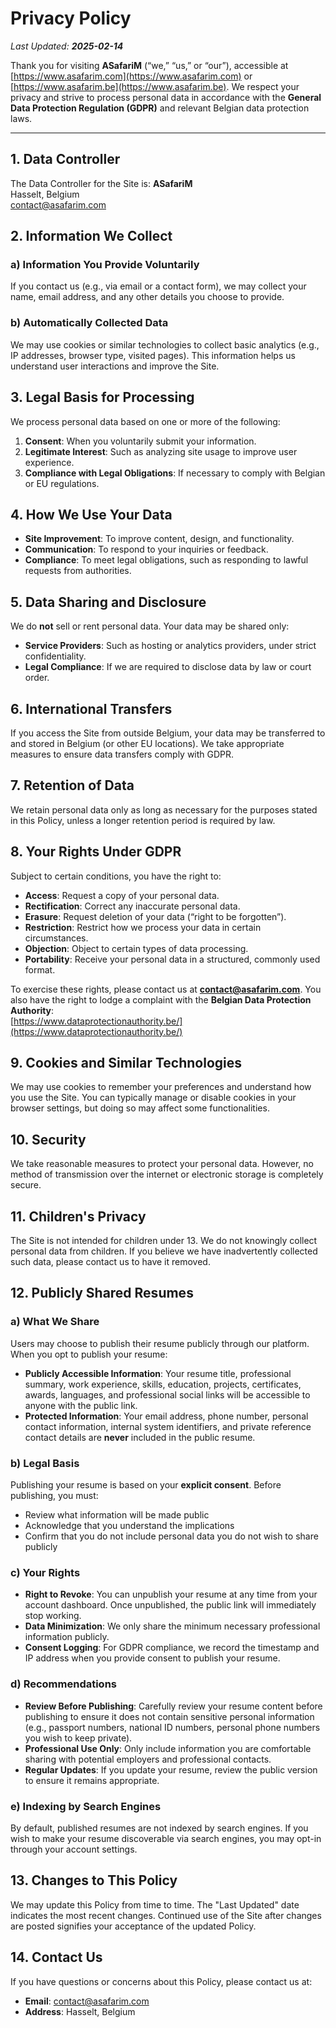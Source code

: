 # Privacy Policy

_Last Updated: **2025-02-14**_

Thank you for visiting **ASafariM** (“we,” “us,” or “our”), accessible at [https://www.asafarim.com](https://www.asafarim.com) or [https://www.asafarim.be](https://www.asafarim.be). We respect your privacy and strive to process personal data in accordance with the **General Data Protection Regulation (GDPR)** and relevant Belgian data protection laws.

---

## 1. Data Controller
The Data Controller for the Site is:
**ASafariM**  
Hasselt, Belgium  
contact@asafarim.com

## 2. Information We Collect
### a) Information You Provide Voluntarily
If you contact us (e.g., via email or a contact form), we may collect your name, email address, and any other details you choose to provide.

### b) Automatically Collected Data
We may use cookies or similar technologies to collect basic analytics (e.g., IP addresses, browser type, visited pages). This information helps us understand user interactions and improve the Site.

## 3. Legal Basis for Processing
We process personal data based on one or more of the following:
1. **Consent**: When you voluntarily submit your information.  
2. **Legitimate Interest**: Such as analyzing site usage to improve user experience.  
3. **Compliance with Legal Obligations**: If necessary to comply with Belgian or EU regulations.

## 4. How We Use Your Data
- **Site Improvement**: To improve content, design, and functionality.  
- **Communication**: To respond to your inquiries or feedback.  
- **Compliance**: To meet legal obligations, such as responding to lawful requests from authorities.

## 5. Data Sharing and Disclosure
We do **not** sell or rent personal data. Your data may be shared only:
- **Service Providers**: Such as hosting or analytics providers, under strict confidentiality.  
- **Legal Compliance**: If we are required to disclose data by law or court order.

## 6. International Transfers
If you access the Site from outside Belgium, your data may be transferred to and stored in Belgium (or other EU locations). We take appropriate measures to ensure data transfers comply with GDPR.

## 7. Retention of Data
We retain personal data only as long as necessary for the purposes stated in this Policy, unless a longer retention period is required by law.

## 8. Your Rights Under GDPR
Subject to certain conditions, you have the right to:
- **Access**: Request a copy of your personal data.  
- **Rectification**: Correct any inaccurate personal data.  
- **Erasure**: Request deletion of your data (“right to be forgotten”).  
- **Restriction**: Restrict how we process your data in certain circumstances.  
- **Objection**: Object to certain types of data processing.  
- **Portability**: Receive your personal data in a structured, commonly used format.

To exercise these rights, please contact us at **contact@asafarim.com**. You also have the right to lodge a complaint with the **Belgian Data Protection Authority**:  
[https://www.dataprotectionauthority.be/](https://www.dataprotectionauthority.be/)

## 9. Cookies and Similar Technologies

We may use cookies to remember your preferences and understand how you use the Site. You can typically manage or disable cookies in your browser settings, but doing so may affect some functionalities.

## 10. Security

We take reasonable measures to protect your personal data. However, no method of transmission over the internet or electronic storage is completely secure.

## 11. Children's Privacy

The Site is not intended for children under 13. We do not knowingly collect personal data from children. If you believe we have inadvertently collected such data, please contact us to have it removed.

## 12. Publicly Shared Resumes

### a) What We Share

Users may choose to publish their resume publicly through our platform. When you opt to publish your resume:

- **Publicly Accessible Information**: Your resume title, professional summary, work experience, skills, education, projects, certificates, awards, languages, and professional social links will be accessible to anyone with the public link.
- **Protected Information**: Your email address, phone number, personal contact information, internal system identifiers, and private reference contact details are **never** included in the public resume.

### b) Legal Basis

Publishing your resume is based on your **explicit consent**. Before publishing, you must:

- Review what information will be made public
- Acknowledge that you understand the implications
- Confirm that you do not include personal data you do not wish to share publicly

### c) Your Rights

- **Right to Revoke**: You can unpublish your resume at any time from your account dashboard. Once unpublished, the public link will immediately stop working.
- **Data Minimization**: We only share the minimum necessary professional information publicly.
- **Consent Logging**: For GDPR compliance, we record the timestamp and IP address when you provide consent to publish your resume.

### d) Recommendations

- **Review Before Publishing**: Carefully review your resume content before publishing to ensure it does not contain sensitive personal information (e.g., passport numbers, national ID numbers, personal phone numbers you wish to keep private).
- **Professional Use Only**: Only include information you are comfortable sharing with potential employers and professional contacts.
- **Regular Updates**: If you update your resume, review the public version to ensure it remains appropriate.

### e) Indexing by Search Engines

By default, published resumes are not indexed by search engines. If you wish to make your resume discoverable via search engines, you may opt-in through your account settings.

## 13. Changes to This Policy
We may update this Policy from time to time. The "Last Updated" date indicates the most recent changes. Continued use of the Site after changes are posted signifies your acceptance of the updated Policy.

## 14. Contact Us
If you have questions or concerns about this Policy, please contact us at:
- **Email**: contact@asafarim.com
- **Address**: Hasselt, Belgium
